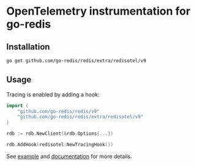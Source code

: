 # OpenTelemetry instrumentation for go-redis

## Installation

```bash
go get github.com/go-redis/redis/extra/redisotel/v9
```

## Usage

Tracing is enabled by adding a hook:

```go
import (
    "github.com/go-redis/redis/v9"
    "github.com/go-redis/redis/extra/redisotel/v9"
)

rdb := rdb.NewClient(&rdb.Options{...})

rdb.AddHook(redisotel.NewTracingHook())
```

See [example](example) and [documentation](https://redis.uptrace.dev/tracing/) for more details.
